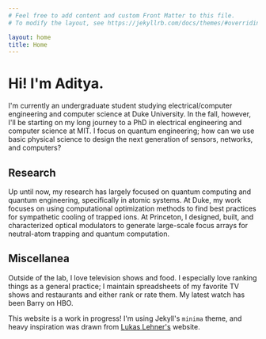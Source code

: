 ```yaml
---
# Feel free to add content and custom Front Matter to this file.
# To modify the layout, see https://jekyllrb.com/docs/themes/#overriding-theme-defaults

layout: home
title: Home
---
```


# Hi! I'm Aditya.

I'm currently an undergraduate student studying electrical/computer engineering and computer science at Duke University. In the fall, however, I'll be starting on my long journey to a PhD in electrical engineering and computer science at MIT. I focus on quantum engineering; how can we use basic physical science to design the next generation of sensors, networks, and computers?

## Research

Up until now, my research has largely focused on quantum computing and quantum engineering, specifically in atomic systems. At Duke, my work focuses on using computational optimization methods to find best practices for sympathetic cooling of trapped ions. At Princeton, I designed, built, and characterized optical modulators to generate large-scale focus arrays for neutral-atom trapping and quantum computation.

## Miscellanea

Outside of the lab, I love television shows and food. I especially love ranking things as a general practice; I maintain spreadsheets of my favorite TV shows and restaurants and either rank or rate them. My latest watch has been Barry on HBO.

This website is a work in progress! I'm using Jekyll's `minima` theme, and heavy inspiration was drawn from [Lukas Lehner's](https://lukaslehner.github.io) website.
